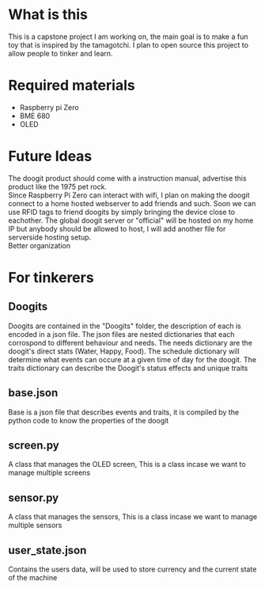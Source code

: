 # What is this
This is a capstone project I am working on, the main goal is to make a fun toy that is inspired by the tamagotchi. I plan to open source this project to allow people to tinker and learn.

# Required materials
 * Raspberry pi Zero 
 * BME 680
 * OLED 

# Future Ideas
The doogit product should come with a instruction manual, advertise this product like the 1975 pet rock. <br />
Since Raspberry Pi Zero can interact with wifi, I plan on making the doogit connect to a home hosted webserver to add friends and such. Soon we can use RFID tags to friend doogits by simply bringing the device close to eachother. The global doogit server or "official" will be hosted on my home IP but anybody should be allowed to host, I will add another file for serverside hosting setup.<br />
Better organization


# For tinkerers

## Doogits
Doogits are contained in the "Doogits" folder, the description of each is encoded in a json file. The json files are nested dictionaries that each corrospond to different behaviour and needs. The needs dictionary are the doogit's direct stats (Water, Happy, Food). The schedule dictionary will determine what events can occure at a given time of day for the doogit. The traits dictionary can describe the Doogit's status effects and unique traits

## base.json
Base is a json file that describes events and traits, it is compiled by the python code to know the properties of the doogit

## screen.py
A class that manages the OLED screen, This is a class incase we want to manage multiple screens

## sensor.py
A class that manages the sensors, This is a class incase we want to manage multiple sensors

## user_state.json
Contains the users data, will be used to store currency and the current state of the machine
